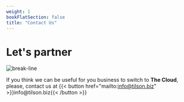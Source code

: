 ```yaml
---
weight: 1
bookFlatSection: false
title: "Contact Us"
---
```


# Let's partner
![break-line](/line-horizontal-bg-light.png)

If you think we can be useful for you business to switch to **The Cloud**, please, contact us at
{{< button href="mailto:info@tilson.biz" >}}info\@tilson.biz{{< /button >}}
